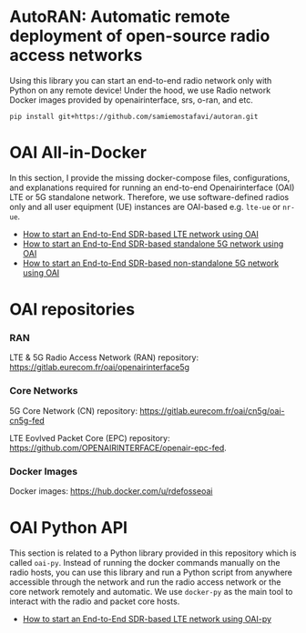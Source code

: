 # AutoRAN: Automatic remote deployment of open-source radio access networks

Using this library you can start an end-to-end radio network only with Python on any remote device! Under the hood, we use Radio network Docker images provided by openairinterface, srs, o-ran, and etc.

    pip install git+https://github.com/samiemostafavi/autoran.git


# OAI All-in-Docker

In this section, I provide the missing docker-compose files, configurations, and explanations required for running an end-to-end Openairinterface (OAI) LTE or 5G standalone network. Therefore, we use software-defined radios only and all user equipment (UE) instances are OAI-based e.g. `lte-ue` or `nr-ue`.

- [How to start an End-to-End SDR-based LTE network using OAI](docs/LTE.md)
- [How to start an End-to-End SDR-based standalone 5G network using OAI](docs/5G_SA_MINI_NRF.md)
- [How to start an End-to-End SDR-based non-standalone 5G network using OAI](docs/5G_NSA.md)

# OAI repositories

### RAN

LTE & 5G Radio Access Network (RAN) repository: https://gitlab.eurecom.fr/oai/openairinterface5g

### Core Networks

5G Core Network (CN) repository: https://gitlab.eurecom.fr/oai/cn5g/oai-cn5g-fed

LTE Eovlved Packet Core (EPC) repository: https://github.com/OPENAIRINTERFACE/openair-epc-fed.

### Docker Images

Docker images: https://hub.docker.com/u/rdefosseoai

# OAI Python API

This section is related to a Python library provided in this repository which is called `oai-py`. Instead of running the docker commands manually on the radio hosts, you can use this library and run a Python script from anywhere accessible through the network and run the radio access network or the core network remotely and automatic. We use `docker-py` as the main tool to interact with the radio and packet core hosts.

- [How to start an End-to-End SDR-based LTE network using OAI-py](docs/LTE-oaipy.md)
